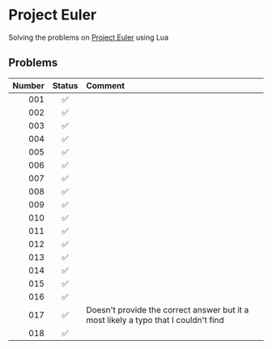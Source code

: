 # Project Euler

Solving the problems on [Project Euler](https://projecteuler.net/) using Lua

## Problems
| Number |       Status       | Comment                                                                             |
|-------:|:------------------:|:------------------------------------------------------------------------------------|
|    001 | :white_check_mark: |                                                                                     |
|    002 | :white_check_mark: |                                                                                     |
|    003 | :white_check_mark: |                                                                                     |
|    004 | :white_check_mark: |                                                                                     |
|    005 | :white_check_mark: |                                                                                     |
|    006 | :white_check_mark: |                                                                                     |
|    007 | :white_check_mark: |                                                                                     |
|    008 | :white_check_mark: |                                                                                     |
|    009 | :white_check_mark: |                                                                                     |
|    010 | :white_check_mark: |                                                                                     |
|    011 | :white_check_mark: |                                                                                     |
|    012 | :white_check_mark: |                                                                                     |
|    013 | :white_check_mark: |                                                                                     |
|    014 | :white_check_mark: |                                                                                     |
|    015 | :white_check_mark: |                                                                                     |
|    016 | :white_check_mark: |                                                                                     |
|    017 | :white_check_mark: | Doesn't provide the correct answer but it a most likely a typo that I couldn't find |
|    018 | :white_check_mark: |                                                                                     |
